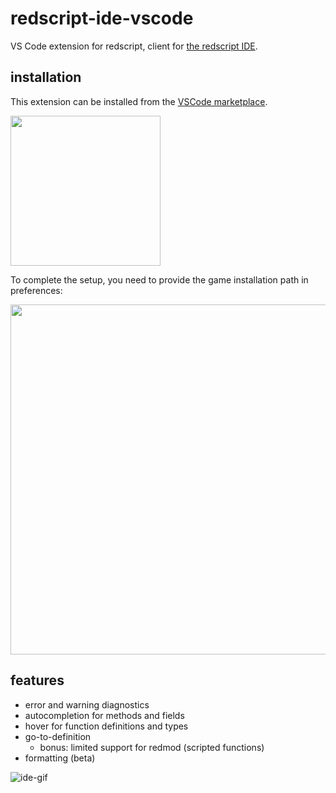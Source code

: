 # redscript-ide-vscode
VS Code extension for redscript, client for [the redscript IDE](https://github.com/jac3km4/redscript-ide).

## installation

This extension can be installed from the [VSCode marketplace](https://marketplace.visualstudio.com/items?itemName=jac3km4.redscript-ide-vscode).

<img src="https://github.com/jac3km4/redscript/assets/11986158/04dc3c66-fd1b-4198-b365-8875e850c602"  width="240" />

To complete the setup, you need to provide the game installation path in preferences:

<img src="https://user-images.githubusercontent.com/11986158/189502554-4feb3761-5b28-4db7-a459-66754eed6227.png" width="560" />

## features
- error and warning diagnostics
- autocompletion for methods and fields
- hover for function definitions and types
- go-to-definition
  - bonus: limited support for redmod (scripted functions)
- formatting (beta)

![ide-gif](https://user-images.githubusercontent.com/11986158/135734766-b5423e2c-cf47-4836-97ba-5c771cef7cf2.gif)
